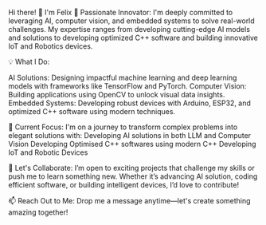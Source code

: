 
Hi there! 👋 I'm Felix
🚀 Passionate Innovator:
I'm deeply committed to leveraging AI, computer vision, and embedded systems to solve real-world challenges. My expertise ranges from developing cutting-edge AI models and solutions to developing optimized C++ software and building innovative IoT and Robotics devices.

💡 What I Do:

AI Solutions: Designing impactful machine learning and deep learning models with frameworks like TensorFlow and PyTorch.
Computer Vision: Building applications using OpenCV to unlock visual data insights.
Embedded Systems: Developing robust devices with Arduino, ESP32, and optimized C++ software using modern techniques.

🌱 Current Focus:
I'm on a journey to transform complex problems into elegant solutions with:
Developing AI solutions in both LLM and Computer Vision
Developing Optimised C++ softwares using modern C++
Developing IoT and Robotic Devices

🤝 Let's Collaborate:
I’m open to exciting projects that challenge my skills or push me to learn something new. Whether it’s advancing AI solution, coding efficient software, or building intelligent devices, I’d love to contribute!

📫 Reach Out to Me:
Drop me a message anytime—let's create something amazing together!


<!---
CodeByFelix/CodeByFelix is a ✨ special ✨ repository because its `README.md` (this file) appears on your GitHub profile.
You can click the Preview link to take a look at your changes.
--->
